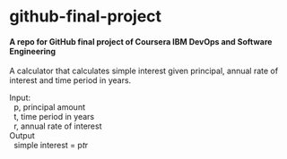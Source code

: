 # github-final-project
#### A repo for GitHub final project of Coursera IBM DevOps and Software Engineering 

A calculator that calculates simple interest given principal, annual rate of interest and time period in years.

Input: <br/>
  &nbsp; p, principal amount  <br/>
  &nbsp; t, time period in years  <br/>
  &nbsp; r, annual rate of interest  <br/>
 Output <br/>
   &nbsp; simple interest = p*t*r <br/>
